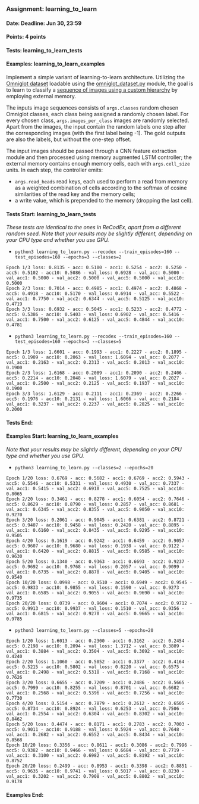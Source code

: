 ### Assignment: learning_to_learn
#### Date: Deadline: Jun 30, 23:59
#### Points: 4 points
#### Tests: learning_to_learn_tests
#### Examples: learning_to_learn_examples

Implement a simple variant of learning-to-learn architecture. Utilizing
the [Omniglot dataset](https://ufal.mff.cuni.cz/~straka/courses/npfl114/2021/demos/omniglot_demo.html)
loadable using the [omniglot_dataset.py](https://github.com/ufal/npfl114/tree/master/labs/14/omniglot_dataset.py)
module, the goal is to learn to classify a
[sequence of images using a custom hierarchy](https://ufal.mff.cuni.cz/~straka/courses/npfl114/2021/demos/learning_to_learn_demo.html)
by employing external memory.

The inputs image sequences consists of `args.classes` random chosen Omniglot
classes, each class being assigned a randomly chosen label. For every chosen
class, `args.images_per_class` images are randomly selected. Apart from the
images, the input contain the random labels one step after the corresponding
images (with the first label being -1). The gold outputs are also the labels,
but without the one-step offset.

The input images should be passed through a CNN feature extraction module
and then processed using memory augmented LSTM controller; the external memory
contains enough memory cells, each with `args.cell_size` units. In each step,
the controller emits:
- `args.read_heads` read keys, each used to perform a read from memory as
  a weighted combination of cells according to the softmax of cosine
  similarities of the read key and the memory cells;
- a write value, which is prepended to the memory (dropping the last cell).

#### Tests Start: learning_to_learn_tests
_These tests are identical to the ones in ReCodEx, apart from a different random seed.
Note that your results may be slightly different, depending on your CPU type and whether you use GPU._
- `python3 learning_to_learn.py --recodex --train_episodes=160 --test_episodes=160 --epochs=3 --classes=2`
```
Epoch 1/3 loss: 0.8135 - acc: 0.5100 - acc1: 0.5254 - acc2: 0.5250 - acc5: 0.5102 - acc10: 0.5086 - val_loss: 0.6928 - val_acc: 0.5000 - val_acc1: 0.5000 - val_acc2: 0.5000 - val_acc5: 0.5000 - val_acc10: 0.5000
Epoch 2/3 loss: 0.7014 - acc: 0.4985 - acc1: 0.4974 - acc2: 0.4868 - acc5: 0.4918 - acc10: 0.5170 - val_loss: 0.6914 - val_acc: 0.5522 - val_acc1: 0.7750 - val_acc2: 0.6344 - val_acc5: 0.5125 - val_acc10: 0.4719
Epoch 3/3 loss: 0.6932 - acc: 0.5045 - acc1: 0.5233 - acc2: 0.4772 - acc5: 0.5386 - acc10: 0.5403 - val_loss: 0.6902 - val_acc: 0.5416 - val_acc1: 0.7500 - val_acc2: 0.6125 - val_acc5: 0.4844 - val_acc10: 0.4781
```
- `python3 learning_to_learn.py --recodex --train_episodes=160 --test_episodes=160 --epochs=3 --classes=5`
```
Epoch 1/3 loss: 1.6601 - acc: 0.1993 - acc1: 0.2227 - acc2: 0.1895 - acc5: 0.1909 - acc10: 0.2063 - val_loss: 1.6094 - val_acc: 0.2077 - val_acc1: 0.2163 - val_acc2: 0.2313 - val_acc5: 0.2013 - val_acc10: 0.1900
Epoch 2/3 loss: 1.6168 - acc: 0.2089 - acc1: 0.2090 - acc2: 0.2406 - acc5: 0.2214 - acc10: 0.2048 - val_loss: 1.6079 - val_acc: 0.2027 - val_acc1: 0.2500 - val_acc2: 0.2125 - val_acc5: 0.1937 - val_acc10: 0.1900
Epoch 3/3 loss: 1.6129 - acc: 0.2111 - acc1: 0.2369 - acc2: 0.2266 - acc5: 0.1976 - acc10: 0.2131 - val_loss: 1.6066 - val_acc: 0.2184 - val_acc1: 0.3237 - val_acc2: 0.2237 - val_acc5: 0.2025 - val_acc10: 0.2000
```
#### Tests End:

#### Examples Start: learning_to_learn_examples
_Note that your results may be slightly different, depending on your CPU type and whether you use GPU._
- `python3 learning_to_learn.py --classes=2 --epochs=20`
```
Epoch 1/20 loss: 0.6769 - acc: 0.5682 - acc1: 0.6769 - acc2: 0.5943 - acc5: 0.5546 - acc10: 0.5331 - val_loss: 0.4930 - val_acc: 0.7337 - val_acc1: 0.5415 - val_acc2: 0.6910 - val_acc5: 0.7525 - val_acc10: 0.8065
Epoch 2/20 loss: 0.3461 - acc: 0.8278 - acc1: 0.6054 - acc2: 0.7646 - acc5: 0.8629 - acc10: 0.8790 - val_loss: 0.2857 - val_acc: 0.8681 - val_acc1: 0.6345 - val_acc2: 0.8355 - val_acc5: 0.9050 - val_acc10: 0.9270
Epoch 3/20 loss: 0.2061 - acc: 0.9045 - acc1: 0.6381 - acc2: 0.8721 - acc5: 0.9407 - acc10: 0.9458 - val_loss: 0.2420 - val_acc: 0.8895 - val_acc1: 0.6160 - val_acc2: 0.8435 - val_acc5: 0.9295 - val_acc10: 0.9505
Epoch 4/20 loss: 0.1619 - acc: 0.9242 - acc1: 0.6459 - acc2: 0.9057 - acc5: 0.9607 - acc10: 0.9680 - val_loss: 0.1938 - val_acc: 0.9122 - val_acc1: 0.6420 - val_acc2: 0.8815 - val_acc5: 0.9585 - val_acc10: 0.9630
Epoch 5/20 loss: 0.1340 - acc: 0.9363 - acc1: 0.6693 - acc2: 0.9237 - acc5: 0.9692 - acc10: 0.9768 - val_loss: 0.2057 - val_acc: 0.9099 - val_acc1: 0.6735 - val_acc2: 0.8870 - val_acc5: 0.9405 - val_acc10: 0.9540
Epoch 10/20 loss: 0.0998 - acc: 0.9510 - acc1: 0.6949 - acc2: 0.9545 - acc5: 0.9833 - acc10: 0.9855 - val_loss: 0.1590 - val_acc: 0.9273 - val_acc1: 0.6585 - val_acc2: 0.9055 - val_acc5: 0.9690 - val_acc10: 0.9735
Epoch 20/20 loss: 0.0739 - acc: 0.9604 - acc1: 0.7074 - acc2: 0.9712 - acc5: 0.9913 - acc10: 0.9937 - val_loss: 0.1510 - val_acc: 0.9356 - val_acc1: 0.6815 - val_acc2: 0.9270 - val_acc5: 0.9665 - val_acc10: 0.9785
```
- `python3 learning_to_learn.py --classes=5 --epochs=20`
```
Epoch 1/20 loss: 1.6013 - acc: 0.2300 - acc1: 0.3162 - acc2: 0.2454 - acc5: 0.2198 - acc10: 0.2094 - val_loss: 1.3712 - val_acc: 0.3809 - val_acc1: 0.3884 - val_acc2: 0.3504 - val_acc5: 0.3692 - val_acc10: 0.4240
Epoch 2/20 loss: 1.1060 - acc: 0.5052 - acc1: 0.3377 - acc2: 0.4164 - acc5: 0.5215 - acc10: 0.5802 - val_loss: 0.8220 - val_acc: 0.6575 - val_acc1: 0.2498 - val_acc2: 0.5318 - val_acc5: 0.7168 - val_acc10: 0.7626
Epoch 3/20 loss: 0.6655 - acc: 0.7209 - acc1: 0.2486 - acc2: 0.5665 - acc5: 0.7999 - acc10: 0.8255 - val_loss: 0.8701 - val_acc: 0.6682 - val_acc1: 0.2568 - val_acc2: 0.5396 - val_acc5: 0.7256 - val_acc10: 0.7730
Epoch 4/20 loss: 0.5154 - acc: 0.7879 - acc1: 0.2612 - acc2: 0.6505 - acc5: 0.8734 - acc10: 0.8924 - val_loss: 0.6253 - val_acc: 0.7506 - val_acc1: 0.2554 - val_acc2: 0.6304 - val_acc5: 0.8302 - val_acc10: 0.8462
Epoch 5/20 loss: 0.4474 - acc: 0.8171 - acc1: 0.2783 - acc2: 0.7003 - acc5: 0.9011 - acc10: 0.9188 - val_loss: 0.5924 - val_acc: 0.7648 - val_acc1: 0.2682 - val_acc2: 0.6552 - val_acc5: 0.8434 - val_acc10: 0.8568
Epoch 10/20 loss: 0.3356 - acc: 0.8611 - acc1: 0.3086 - acc2: 0.7996 - acc5: 0.9382 - acc10: 0.9466 - val_loss: 0.6684 - val_acc: 0.7719 - val_acc1: 0.3100 - val_acc2: 0.6982 - val_acc5: 0.8192 - val_acc10: 0.8752
Epoch 20/20 loss: 0.2499 - acc: 0.8953 - acc1: 0.3398 - acc2: 0.8851 - acc5: 0.9635 - acc10: 0.9741 - val_loss: 0.5017 - val_acc: 0.8230 - val_acc1: 0.3202 - val_acc2: 0.7908 - val_acc5: 0.8802 - val_acc10: 0.9178
```
#### Examples End:
